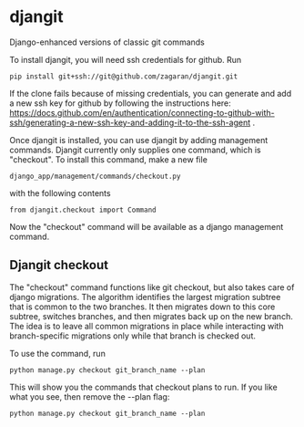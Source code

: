 # djangit
Django-enhanced versions of classic git commands

To install djangit, you will need ssh credentials for github.  Run

    pip install git+ssh://git@github.com/zagaran/djangit.git

If the clone fails
because of missing credentials, you can generate and add a new
ssh key for github by following the instructions here: https://docs.github.com/en/authentication/connecting-to-github-with-ssh/generating-a-new-ssh-key-and-adding-it-to-the-ssh-agent
.

Once djangit is installed, you can use djangit by adding management commands.  Djangit currently
only supplies one command, which is "checkout".  To install this command, make a new file

    django_app/management/commands/checkout.py

with the following contents 

    from djangit.checkout import Command

Now the "checkout" command will be available as a django management command.

## Djangit checkout
The "checkout" command functions like git checkout, but also takes care of django migrations.  The algorithm
identifies the largest migration subtree that is common to the two branches.  It then migrates down to this
core subtree, switches branches, and then migrates back up on the new branch.  The idea is to leave all common
migrations in place while interacting with branch-specific migrations only while that branch is checked out.

To use the command, run

    python manage.py checkout git_branch_name --plan

This will show you the commands that checkout plans to run.  If you like what you see, then 
remove the --plan flag:

    python manage.py checkout git_branch_name --plan



